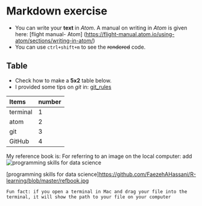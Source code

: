 # **Markdown exercise**

- You can write your **text** in _Atom_.  A manual on writing in _Atom_ is given here: [flight manual- Atom] (https://flight-manual.atom.io/using-atom/sections/writing-in-atom/)
- You can use `ctrl+shift+m` to see the ~~rendered~~ code.

## Table
- Check how to make a **5x2** table below.
- I provided some tips on _git_ in: [git_rules](https://github.com/FaezehAHassani/R-learning/blob/master/git_rules%20)

| Items   | number |
| :-------| :------|
| terminal|    1   |
| atom    |    2   |
| git     |    3   |
| GitHub  |    4   |


My reference book is:
For referring to an image on the local computer: add ![programming skills for data science](/Users/faezeh/Desktop/project/refbook.jpg)

[programming skills for data science]https://github.com/FaezehAHassani/R-learning/blob/master/refbook.jpg

`Fun fact: if you open a terminal in Mac and drag your file into the terminal, it will show the path to your file on your computer`
